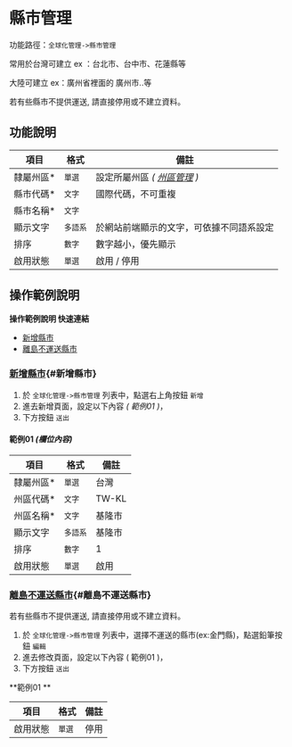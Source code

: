 #  縣市管理

功能路徑：`全球化管理->縣市管理`

常用於台灣可建立 ex ：台北市、台中市、花蓮縣等

大陸可建立 ex：廣州省裡面的 廣州市..等 

若有些縣市不提供運送, 請直接停用或不建立資料。



##  功能說明 

| 項目  | 格式 | 備註 |
|---|---|---|
|隸屬州區*|`單選`| 設定所屬州區 *( [州區管理](/guide/world-state) )*|
|縣市代碼*|`文字`|國際代碼，不可重複|
|縣市名稱*|`文字`||
|顯示文字|`多語系`|於網站前端顯示的文字，可依據不同語系設定|
|排序|`數字`|數字越小，優先顯示|
|啟用狀態|`單選`|啟用 / 停用|


##  操作範例說明


**操作範例說明 快速連結**

* [新增縣市](/guide/world-county#新增縣市)
* [離島不運送縣市](/guide/world-county#離島不運送縣市)

### [新增縣市](/guide/world-county#新增縣市){#新增縣市}

1. 於 `全球化管理->縣市管理` 列表中，點選右上角按鈕 `新增` 
2. 進去新增頁面，設定以下內容 _( 範例01 )_，
3. 下方按鈕 `送出`

#### 範例01 _(欄位內容)_

| 項目  | 格式 | 備註 |
|---|---|---|
|隸屬州區*|`單選`| 台灣 |
|州區代碼*|`文字`|TW-KL|
|州區名稱*|`文字`|基隆市|
|顯示文字|`多語系`|基隆市|
|排序|`數字`|1|
|啟用狀態|`單選`|啟用|

### [離島不運送縣市](/guide/world-county#離島不運送縣市){#離島不運送縣市}

若有些縣市不提供運送, 請直接停用或不建立資料。

1. 於 `全球化管理->縣市管理` 列表中，選擇不運送的縣市(ex:金門縣)，點選鉛筆按鈕 `編輯` 
2. 進去修改頁面，設定以下內容 ( 範例01 )，
3. 下方按鈕 `送出`

**範例01 **

| 項目  | 格式 | 備註 |
|---|---|---|
|啟用狀態|`單選`|停用|
